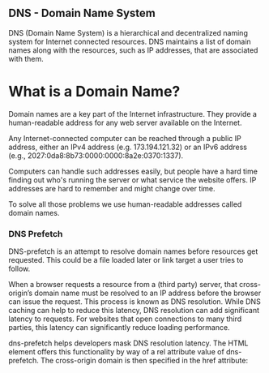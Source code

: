 ## DNS - Domain Name System

DNS (Domain Name System) is a hierarchical and decentralized naming system for Internet connected resources. DNS maintains a list of domain names along with the resources, such as IP addresses, that are associated with them.

What is a Domain Name?
======================

Domain names are a key part of the Internet infrastructure. They provide a human-readable address for any web server available on the Internet.

Any Internet-connected computer can be reached through a public IP address, either an IPv4 address (e.g. 173.194.121.32) or an IPv6 address (e.g., 2027:0da8:8b73:0000:0000:8a2e:0370:1337).

Computers can handle such addresses easily, but people have a hard time finding out who's running the server or what service the website offers. IP addresses are hard to remember and might change over time.

To solve all those problems we use human-readable addresses called domain names.



### DNS Prefetch

DNS-prefetch is an attempt to resolve domain names before resources get requested. This could be a file loaded later or link target a user tries to follow.

When a browser requests a resource from a (third party) server, that cross-origin’s domain name must be resolved to an IP address before the browser can issue the request. This process is known as DNS resolution. While DNS caching can help to reduce this latency, DNS resolution can add significant latency to requests. For websites that open connections to many third parties, this latency can significantly reduce loading performance.

dns-prefetch helps developers mask DNS resolution latency. The HTML element offers this functionality by way of a rel attribute value of dns-prefetch. The cross-origin domain is then specified in the href attribute: